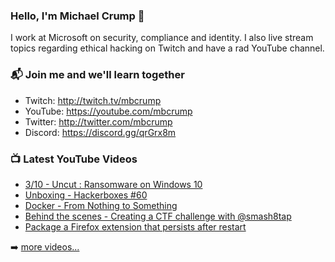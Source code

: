 ### Hello, I'm Michael Crump 👋

I work at Microsoft on security, compliance and identity. I also live stream topics regarding ethical hacking on Twitch and have a rad YouTube channel. 

### 📬 Join me and we'll learn together

- Twitch: http://twitch.tv/mbcrump
- YouTube: https://youtube.com/mbcrump
- Twitter: http://twitter.com/mbcrump
- Discord: https://discord.gg/qrGrx8m

### 📺 Latest YouTube Videos

<!-- YOUTUBE:START -->
- [3/10 - Uncut : Ransomware on Windows 10](https://www.youtube.com/watch?v=el0TmC_BkT8)
- [Unboxing - Hackerboxes #60](https://www.youtube.com/watch?v=L3xTN39W9T0)
- [Docker - From Nothing to Something](https://www.youtube.com/watch?v=Zgf79-GfEu0)
- [Behind the scenes - Creating a CTF challenge with @smash8tap](https://www.youtube.com/watch?v=PpGF_t4weQk)
- [Package a Firefox extension that persists after restart](https://www.youtube.com/watch?v=FlO2q3fwdZM)
<!-- YOUTUBE:END -->

➡️ [more videos...](https://youtube.com/mbcrump)

